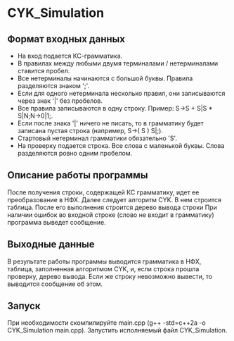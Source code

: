 # CYK_Simulation
## Формат входных данных
- На вход подается КС-грамматика.
- В правилах между любыми двумя терминалами / нетерминалами ставится пробел.
- Все нетерминалы начинаются с большой буквы. Правила разделяются знаком ';'.
- Если для одного нетерминала несколько правил, они записываются через знак '|' без пробелов.
- Все правила записываются в одну строку. Пример: S->S + S|S * S|N;N->0|1;. 
- Если после знака '|' ничего не писать, то в грамматику будет записана пустая строка (например, S->( S ) S|;).
- Стартовый нетерминал грамматики обязательно 'S'.
- На проверку подается строка. Все слова с маленькой буквы. Слова разделяются ровно одним пробелом.
## Описание работы программы
После получения строки, содержащей КС грамматику, идет ее преобразование в НФХ.
Далее следует алгоритм CYK. В нем строится таблица. После его выполнения строится дерево вывода строки
При наличии ошибок во входной строке (слово не входит в грамматику) программа выведет сообщение.
## Выходные данные
В результате работы программы выводится грамматика в НФХ, таблица, заполненная алгоритмом CYK, и, если строка прошла проверку, дерево вывода.
Если же строку невозможно вывести, то выводится сообщение об этом.
## Запуск
При необходимости скомпилируйте main.cpp (g++ -std=c++2a -o CYK_Simulation main.cpp).
Запустить исполняемый файл CYK_Simulation.
